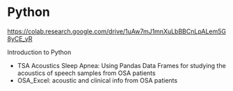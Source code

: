 # Python

https://colab.research.google.com/drive/1uAw7mJ1mnXuLbBBCnLpALem5G8yCE_yR


Introduction to Python

* TSA Acoustics Sleep Apnea: Using Pandas Data Frames for studying the acoustics of speech samples from OSA patients
* OSA_Excel: acoustic and clinical info from OSA patients
